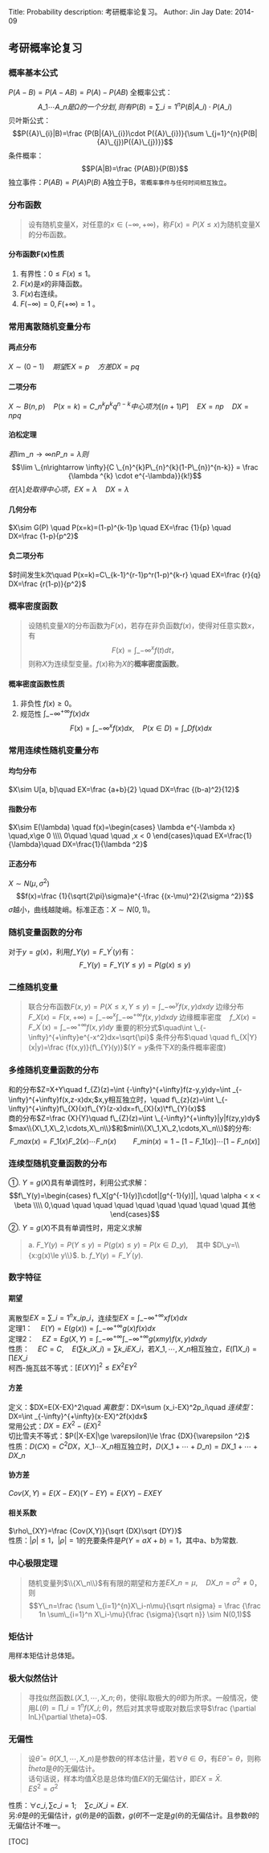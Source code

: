 Title:   Probability
description:   考研概率论复习。
Author: Jin Jay
Date:    2014-09


## 考研概率论复习
### 概率基本公式
$P(A-B) = P(A-AB) = P(A)-P(AB)$
全概率公式： $${A}\_{1}\cdots{A}\_{n} 是 \Omega 的一个分划, 则有 P(B)=\sum \_{i=1}^{n}{P(B|{A}\_{i})\cdot P({A}\_{i})}$$
贝叶斯公式：
$$P({A}\_{i}|B)=\frac {P(B|{A}\_{i})\cdot P({A}\_{i})}{\sum \_{j=1}^{n}{P(B|{A}\_{j})P({A}\_{j})}}$$
条件概率：$$P(A|B)=\frac {P(AB)}{P(B)}$$
独立事件：$P(AB)=P(A)P(B)$ A独立于B，`零概率事件与任何时间相互独立`。

### 分布函数
>设有随机变量X，对任意的$x\in(-\infty,+\infty)$，称$F(x)=P(X\le x)$为随机变量X的分布函数。

#### 分布函数F(x)性质
1. 有界性：$0\le F(x) \le 1$。
2. $F(x)$是$x$的非降函数。
3. $F(x)$右连续。
4. $F(-\infty)=0, F(+\infty)=1$ 。

### 常用离散随机变量分布
#### 两点分布
$X\sim (0-1) \quad 期望EX=p \quad 方差DX=pq$
#### 二项分布
$X\sim B(n,p) \quad P(x=k)=C\_{n}^{k}p^kq^{n-k} 中心项为[(n+1)P] \quad EX=np \quad DX=npq$
#### 泊松定理
$若\lim \_{n\rightarrow \infty}{nP\_n}=\lambda 则$ $$\lim \_{n\rightarrow \infty}{C \_{n}^{k}P\_{n}^{k}(1-P\_{n})^{n-k}} = \frac {\lambda ^{k} \cdot e^{-\lambda}}{k!}$$ $在[\lambda]处取得中心项，EX=\lambda \quad DX=\lambda$
#### 几何分布
$X\sim G(P) \quad P(x=k)=(1-p)^{k-1}p \quad EX=\frac {1}{p} \quad DX=\frac {1-p}{p^2}$
#### 负二项分布
$时间发生k次\quad P(x=k)=C\_{k-1}^{r-1}p^r(1-p)^{k-r} \quad EX=\frac {r}{q} DX=\frac {r(1-p)}{p^2}$

### 概率密度函数
>设随机变量$X$的分布函数为$F(x)$，若存在非负函数$f(x)$，使得对任意实数$x$，有$$F(x)=\int \_{-\infty}^{x}{f(t)}{dt}，$$则称$X$为连续型变量。$f(x)$称为$X$的**概率密度函数**。

#### 概率密度函数性质
1. 非负性 $f(x) \ge 0$。
2. 规范性 $\int \_{-\infty}^{+\infty}{f(x)}{dx}$
$$F(x)=\int \_{-\infty}^x{f(x)}{dx},\quad P(x\in D)=\int \_{D}{f(x)}dx$$

### 常用连续性随机变量分布
#### 均匀分布
$X\sim U[a, b]\quad EX=\frac {a+b}{2} \quad DX=\frac {(b-a)^2}{12}$
#### 指数分布
$X\sim E(\lambda) \quad f(x)=\begin{cases} \lambda e^{-\lambda x} \quad,x\ge 0 \\\\ 0\quad \quad \quad ,x < 0 \end{cases}\quad EX=\frac{1}{\lambda}\quad DX=\frac{1}{\lambda  ^2}$
#### 正态分布
$X\sim N(\mu, \sigma ^2)$ $$f(x)=\frac {1}{\sqrt{2\pi}\sigma}e^{-\frac {(x-\mu)^2}{2\sigma ^2}}$$ $\sigma$越小，曲线越陡峭。标准正态：$X\sim N(0,1)$。

### 随机变量函数的分布
对于$y=g(x)$，利用$f\_{Y}(y)=F\_{Y}^{\prime}(y)$有：$$F\_{Y}(y)=F\_{Y}(Y\le y)=P(g(x)\le y)$$

### 二维随机变量
>联合分布函数$F(x,y)=P(X\le x,Y\le y)=\int \_{-\infty}^{y}{f(x,y)}{dxdy}$
边缘分布$\quad \quad F\_{X}(x)=F(x,+\infty )=\int \_{-\infty}^{x}\int \_{-\infty}^{+\infty}f(x,y)dxdy$
边缘概率密度$\quad f\_{X}(x)=F\_{X}^{\prime}(x)=\int \_{-\infty}^{+\infty}f(x,y)dy$
重要的积分式$\quad\int \_{-\infty}^{+\infty}e^{-x^2}dx=\sqrt{\pi}$
条件分布$\quad \quad f\_{X|Y}(x|y)=\frac {f(x,y)}{f\_{Y}(y)}$($Y=y$条件下$X$的条件概率密度)

### 多维随机变量函数的分布
和的分布$Z=X+Y\quad f\_{Z}(z)=\int \{-\infty}^{+\infty}f(z-y,y)dy=\int \_{-\infty}^{+\infty}f(x,z-x)dx$;$$x,y相互独立时，\quad f\_{z}(z)=\int \_{-\infty}^{+\infty}f\_{X}(x)f\_{Y}(z-x)dx=f\_{X}(x)\*f\_{Y}(x)$$  
商的分布$Z=\frac {X}{Y}\quad f\_{Z}(z)=\int \_{-\infty}^{+\infty}|y|f(zy,y)dy$  
$max\\{X\_1,X\_2,\cdots,X\_n\\}$和$min\\{X\_1,X\_2,\cdots,X\_n\\}$的分布:$$F\_{max}(x)=F\_1(x)F\_2(x)\cdots F\_n(x)\quad \quad F\_{min}(x)=1-[1-F\_1(x)]\cdots[1-F\_n(x)]$$

### 连续型随机变量函数的分布
①. $Y=g(X)$具有单调性时，利用公式求解：
$$f\_Y(y)=\begin{cases} f\_X[g^{-1}(y)]\cdot|[g^{-1}(y)]|, \quad \alpha < x < \beta \\\\ 0,\quad \quad \quad \quad \quad \quad \quad \quad \quad 其他 \end{cases}$$
②. $Y=g(X)$不具有单调性时，用定义求解  
> a. $F\_Y(y) = P(Y\le y)=P(g(x)\le y) = P(x\in D\_y),\quad$其中 $D\_y=\\{x:g(x)\le y\\}$. 
> b. $f\_Y(y)=F\_Y^\prime (y)$.

### 数字特征
#### 期望
离散型$EX=\sum \_{i=1}^{n}x\_ip\_i$，连续型$EX=\int \_{-\infty}^{+\infty}xf(x)dx$  
定理1：$\quad E(Y)=E(g(x))=\int \_{-\infty}^{+\infty}g(x)f(x)dx$  
定理2：$\quad EZ=Eg(X,Y)=\int \_{-\infty}^{+\infty}\int \_{-\infty}^{+\infty}g(xmy)f(x,y)dxdy$  
性质：$\quad EC=C,\quad E(\sum k\_iX\_i)=\sum k\_iEX\_i$，若$X\_1,\cdots,X\_n$相互独立，$E(\prod X\_i)=\prod EX\_i$  
柯西-施瓦兹不等式：$[E(XY)]^2 \le EX^2EY^2$

#### 方差
定义：$DX=E(X-EX)^2\quad $离散型：$DX=\sum (x\_i-EX)^2p\_i\quad $连续型：$DX=\int \_{-\infty}^{+\infty}(x-EX)^2f(x)dx$  
常用公式：$DX=EX^2-(EX)^2$  
切比雪夫不等式：$P(|X-EX|\ge \varepsilon)\le \frac {DX}{\varepsilon ^2}$  
性质：$D(CX)=C^2DX$，$X\_1\cdots X\_n$相互独立时，$D(X\_1+\cdots+D\_n)=DX\_1+\cdots+DX\_n$

#### 协方差
$Cov(X,Y)=E(X-EX)(Y-EY)=E(XY)-EXEY$

#### 相关系数
$\rho\_{XY}=\frac {Cov(X,Y)}{\sqrt {DX}\sqrt {DY}}$  
性质：$|\rho|\le1$，$|\rho|=1$的充要条件是$P(Y=aX+b)=1$，其中a、b为常数.

### 中心极限定理
>随机变量列$\\{X\_n\\}$有有限的期望和方差$EX\_n=\mu,\quad DX\_n=\sigma ^2\neq0$，则$$Y\_n=\frac {\sum \_{i=1}^{n}X\_i-n\mu}{\sqrt n\sigma} = \frac {\frac 1n \sum\_{i=1}^n X\_i-\mu}{\frac {\sigma}{\sqrt n}} \sim N(0,1)$$

### 矩估计
用样本矩估计总体矩。
### 极大似然估计
>寻找似然函数$L(X\_1,\cdots,X\_n;\theta)$，使得$L$取极大的$\theta$即为所求。一般情况，使用$L(\theta)=\prod \_{i=1}^{n}f(X\_i;\theta)$，然后对其求导或取对数后求导$\frac {\partial lnL}{\partial \theta}=0$.

### 无偏性
>设$\hat \theta = \hat \theta (X\_1,\cdots,X\_n)$是参数$\theta$的样本估计量，若$\forall \theta \in \Theta$，有$E\hat \theta = \theta$，则称$\hat theta$是$\theta$的无偏估计。  
话句话说，样本均值$\bar X$总是总体均值$EX$的无偏估计，即$EX=\bar X$.  
$ES^2=\sigma ^2$

性质：$\forall c\_i, \sum c\_i=1;\quad \sum c\_iX\_i = EX$.  
另:$\hat \theta$是$\theta$的无偏估计，$g(\theta)$是$\theta$的函数，$g(\hat \theta)$不一定是$g(\theta)$的无偏估计。且参数$\theta$的无偏估计不唯一。

[TOC]
